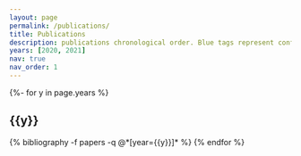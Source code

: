```yaml
---
layout: page
permalink: /publications/
title: Publications
description: publications chronological order. Blue tags represent conference papers, pink represent journal papers, and gray represent currently unpublished work.
years: [2020, 2021]
nav: true
nav_order: 1
---
```

<!-- _pages/publications.md -->
<div class="publications">

{%- for y in page.years %}
  <h2 class="year">{{y}}</h2>
  {% bibliography -f papers -q @*[year={{y}}]* %}
{% endfor %}

</div>
